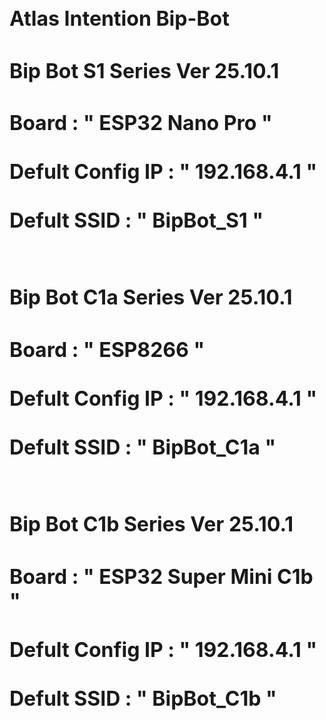 <h1 style="font-size: 2rem;">Atlas Intention Bip-Bot</h1>
<h2 style="font-size: 2rem;">Bip Bot S1 Series Ver 25.10.1</h2>
<h3 style="font-size: 2rem;">
Board : " ESP32 Nano Pro "<br><br>
Defult Config IP : " 192.168.4.1 "<br><br>
Defult SSID : " BipBot_S1 "<br><br>
</h3>  
<!--1) Buzzer<br>
2) RGB Led for show Satatus<br>
2.1) green  : Server Running...<br>
2.2) red    : Server Down....<br>
2.3) blue   : Deep slepping Mode running....<br>
Pinout Mapping :<br>
Pin/Arduino pin/GPIO number<br>
D0/0/44<br>
D1/1/43<br>
D2/2/5<br>
D3/3/6<br>
D4/4/7<br>
D5/5/8<br>
D6/6/9<br>
D7/7/10<br>
D8/8/17<br>
D9/9/18<br>
D10/10/21<br>
D11/11/38<br>
D12/12/47<br>
D13/13/48<br>
LED_RED/14/46<br>
LED_GREEN/15/0<br>
LED_BLUE/16/45<br>
A0/17/1<br>
A1/18/2<br>
A2/19/3<br>
A3/20/4<br>
A4/21/11<br>
A5/22/12<br>
A6/23/13<br>
A7/24/14<br>
-->
<h2 style="font-size: 2rem;">Bip Bot C1a Series Ver 25.10.1</h2>
<h3 style="font-size: 2rem;">
Board : " ESP8266 "<br><br>
Defult Config IP : " 192.168.4.1 "<br><br>
Defult SSID : " BipBot_C1a "<br><br>
</h3> 

<h2 style="font-size: 2rem;">Bip Bot C1b Series Ver 25.10.1</h2>
<h3 style="font-size: 2rem;">
Board : " ESP32 Super Mini C1b "<br><br>
Defult Config IP : " 192.168.4.1 "<br><br>
Defult SSID : " BipBot_C1b "<br><br>
</h3> 


